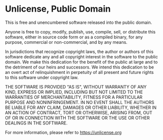 # Unlicense, Public Domain

This is free and unencumbered software released into the public domain.

Anyone is free to copy, modify, publish, use, compile, sell, or
distribute this software, either in source code form or as a compiled
binary, for any purpose, commercial or non-commercial, and by any means.

In jurisdictions that recognize copyright laws, the author or authors of
this software dedicate any and all copyright interest in the software to
the public domain. We make this dedication for the benefit of the public
at large and to the detriment of our heirs and successors. We intend
this dedication to be an overt act of relinquishment in perpetuity of
all present and future rights to this software under copyright law.

THE SOFTWARE IS PROVIDED "AS IS", WITHOUT WARRANTY OF ANY KIND, EXPRESS
OR IMPLIED, INCLUDING BUT NOT LIMITED TO THE WARRANTIES OF
MERCHANTABILITY, FITNESS FOR A PARTICULAR PURPOSE AND NONINFRINGEMENT.
IN NO EVENT SHALL THE AUTHORS BE LIABLE FOR ANY CLAIM, DAMAGES OR OTHER
LIABILITY, WHETHER IN AN ACTION OF CONTRACT, TORT OR OTHERWISE, ARISING
FROM, OUT OF OR IN CONNECTION WITH THE SOFTWARE OR THE USE OR OTHER
DEALINGS IN THE SOFTWARE.

For more information, please refer to <https://unlicense.org>

